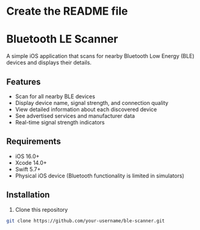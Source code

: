 # Create the README file
# Bluetooth LE Scanner

A simple iOS application that scans for nearby Bluetooth Low Energy (BLE) devices and displays their details.

## Features

- Scan for all nearby BLE devices
- Display device name, signal strength, and connection quality
- View detailed information about each discovered device
- See advertised services and manufacturer data
- Real-time signal strength indicators

## Requirements

- iOS 16.0+
- Xcode 14.0+
- Swift 5.7+
- Physical iOS device (Bluetooth functionality is limited in simulators)

## Installation

1. Clone this repository
```bash
git clone https://github.com/your-username/ble-scanner.git
